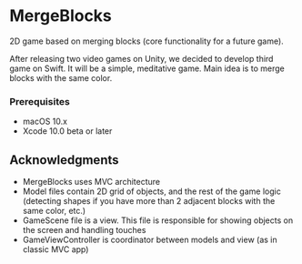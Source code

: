 # MergeBlocks

2D game based on merging blocks (core functionality for a future game).

After releasing two video games on Unity, we decided to develop third game on Swift.
It will be a simple, meditative game. Main idea is to merge blocks with the same color.

### Prerequisites

* macOS 10.x
* Xcode 10.0 beta or later

## Acknowledgments

* MergeBlocks uses MVC architecture
* Model files contain 2D grid of objects, and the rest of the game logic (detecting shapes if you have more than 2 adjacent blocks with the same color, etc.)
* GameScene file is a view. This file is responsible for showing objects on the screen and handling touches
* GameViewController is coordinator between models and view (as in classic MVC app)
